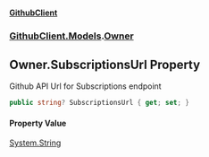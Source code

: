 #### [GithubClient](index 'index')
### [GithubClient.Models](GithubClient.Models 'GithubClient.Models').[Owner](GithubClient.Models.Owner 'GithubClient.Models.Owner')

## Owner.SubscriptionsUrl Property

Github API Url for Subscriptions endpoint

```csharp
public string? SubscriptionsUrl { get; set; }
```

#### Property Value
[System.String](https://docs.microsoft.com/en-us/dotnet/api/System.String 'System.String')
